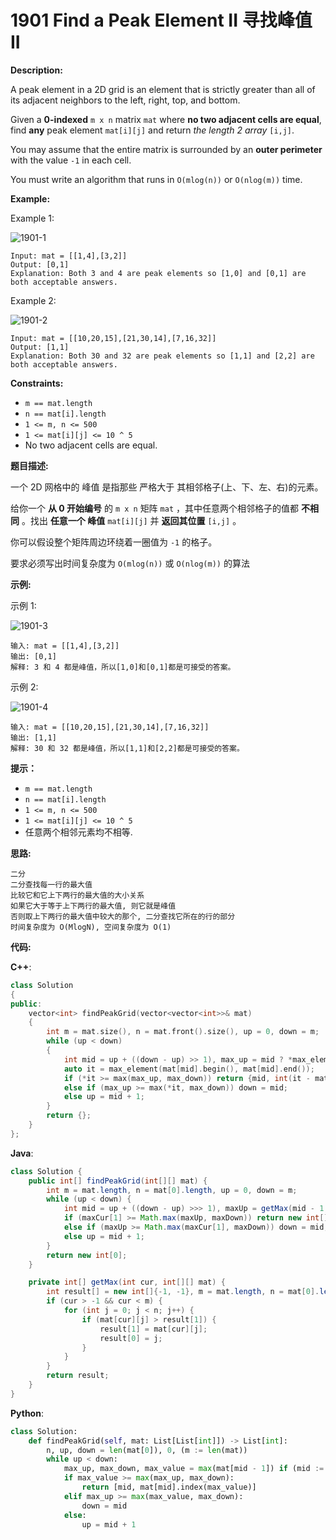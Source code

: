 # 1901 Find a Peak Element II 寻找峰值 II

__Description:__

A peak element in a 2D grid is an element that is strictly greater than all of its adjacent neighbors to the left, right, top, and bottom.

Given a __0-indexed__ `m x n` matrix `mat` where __no two adjacent cells are equal__, find __any__ peak element `mat[i][j]` and return _the length 2 array_ `[i,j]`.

You may assume that the entire matrix is surrounded by an __outer perimeter__ with the value `-1` in each cell.

You must write an algorithm that runs in `O(mlog(n))` or `O(nlog(m))` time.

__Example:__

Example 1:

![1901-1](https://assets.leetcode.com/uploads/2021/06/08/1.png)

```text
Input: mat = [[1,4],[3,2]]
Output: [0,1]
Explanation: Both 3 and 4 are peak elements so [1,0] and [0,1] are both acceptable answers.
```

Example 2:

![1901-2](https://assets.leetcode.com/uploads/2021/06/07/3.png)

```text
Input: mat = [[10,20,15],[21,30,14],[7,16,32]]
Output: [1,1]
Explanation: Both 30 and 32 are peak elements so [1,1] and [2,2] are both acceptable answers.
```

__Constraints:__

- `m == mat.length`
- `n == mat[i].length`
- `1 <= m, n <= 500`
- `1 <= mat[i][j] <= 10 ^ 5`
- No two adjacent cells are equal.

__题目描述:__

一个 2D 网格中的 峰值 是指那些 严格大于 其相邻格子(上、下、左、右)的元素。

给你一个 __从 0 开始编号__ 的 `m x n` 矩阵 `mat` ，其中任意两个相邻格子的值都 __不相同__ 。找出 __任意一个 峰值__ `mat[i][j]` 并 __返回其位置__ `[i,j]` 。

你可以假设整个矩阵周边环绕着一圈值为 `-1` 的格子。

要求必须写出时间复杂度为 `O(mlog(n))` 或 `O(nlog(m))` 的算法

__示例:__

示例 1:

![1901-3](https://assets.leetcode.com/uploads/2021/06/08/1.png)

```text
输入: mat = [[1,4],[3,2]]
输出: [0,1]
解释: 3 和 4 都是峰值，所以[1,0]和[0,1]都是可接受的答案。
```

示例 2:

![1901-4](https://assets.leetcode.com/uploads/2021/06/07/3.png)

```text
输入: mat = [[10,20,15],[21,30,14],[7,16,32]]
输出: [1,1]
解释: 30 和 32 都是峰值，所以[1,1]和[2,2]都是可接受的答案。
```

__提示：__

- `m == mat.length`
- `n == mat[i].length`
- `1 <= m, n <= 500`
- `1 <= mat[i][j] <= 10 ^ 5`
- 任意两个相邻元素均不相等.

__思路:__

```text
二分
二分查找每一行的最大值
比较它和它上下两行的最大值的大小关系
如果它大于等于上下两行的最大值, 则它就是峰值
否则取上下两行的最大值中较大的那个, 二分查找它所在的行的部分
时间复杂度为 O(MlogN), 空间复杂度为 O(1)
```

__代码:__

__C++__:

```C++
class Solution 
{
public:
    vector<int> findPeakGrid(vector<vector<int>>& mat) 
    {
        int m = mat.size(), n = mat.front().size(), up = 0, down = m;
        while (up < down)
        {
            int mid = up + ((down - up) >> 1), max_up = mid ? *max_element(mat[mid - 1].begin(), mat[mid - 1].end()) : -1, max_down = mid + 1 == m ? -1 : *max_element(mat[mid + 1].begin(), mat[mid + 1].end());
            auto it = max_element(mat[mid].begin(), mat[mid].end());
            if (*it >= max(max_up, max_down)) return {mid, int(it - mat[mid].begin())};
            else if (max_up >= max(*it, max_down)) down = mid;
            else up = mid + 1;
        }
        return {};
    }
};
```

__Java__:

```Java
class Solution {
    public int[] findPeakGrid(int[][] mat) {
        int m = mat.length, n = mat[0].length, up = 0, down = m;
        while (up < down) {
            int mid = up + ((down - up) >>> 1), maxUp = getMax(mid - 1, mat)[1], maxDown = getMax(mid + 1, mat)[1], maxCur[] = getMax(mid, mat);
            if (maxCur[1] >= Math.max(maxUp, maxDown)) return new int[]{mid, maxCur[0]};
            else if (maxUp >= Math.max(maxCur[1], maxDown)) down = mid;
            else up = mid + 1;
        }
        return new int[0];
    }

    private int[] getMax(int cur, int[][] mat) {
        int result[] = new int[]{-1, -1}, m = mat.length, n = mat[0].length;
        if (cur > -1 && cur < m) {
            for (int j = 0; j < n; j++) {
                if (mat[cur][j] > result[1]) {
                    result[1] = mat[cur][j];
                    result[0] = j;
                }
            }
        }
        return result;
    }
}
```

__Python__:

```Python
class Solution:
    def findPeakGrid(self, mat: List[List[int]]) -> List[int]:
        n, up, down = len(mat[0]), 0, (m := len(mat))
        while up < down:
            max_up, max_down, max_value = max(mat[mid - 1]) if (mid := up + ((down - up) >> 1)) else -1, max(mat[mid + 1]) if mid != m - 1 else -1, max(mat[mid])
            if max_value >= max(max_up, max_down):
                return [mid, mat[mid].index(max_value)]
            elif max_up >= max(max_value, max_down):
                down = mid
            else:
                up = mid + 1
```
